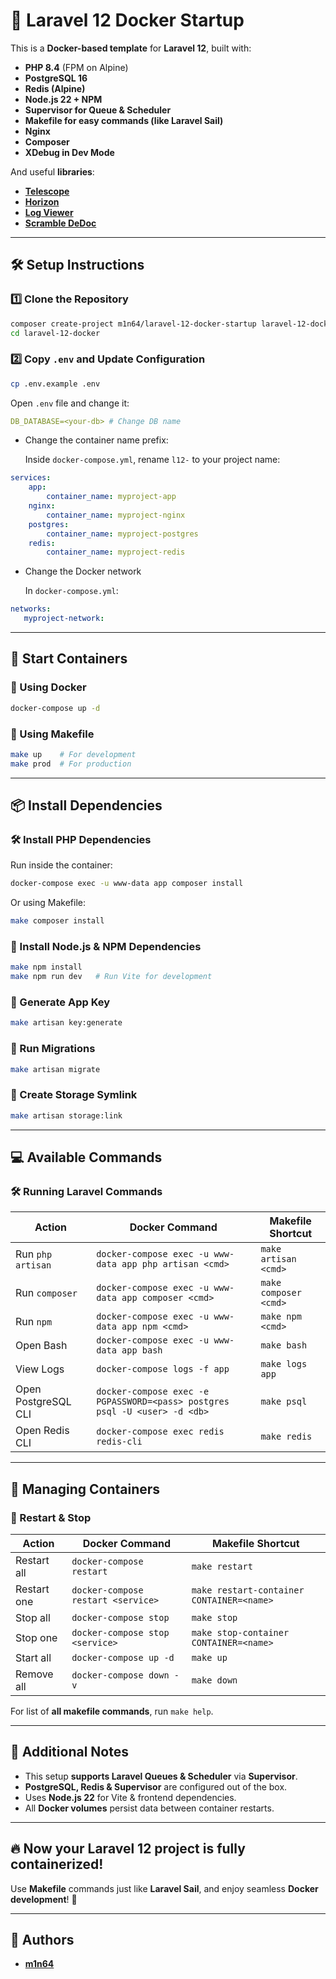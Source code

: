 # 🚀 Laravel 12 Docker Startup

This is a **Docker-based template** for **Laravel 12**, built with:
- **PHP 8.4** (FPM on Alpine)
- **PostgreSQL 16**
- **Redis (Alpine)**
- **Node.js 22 + NPM**
- **Supervisor for Queue & Scheduler**
- **Makefile for easy commands (like Laravel Sail)**
- **Nginx**
- **Composer**
- **XDebug in Dev Mode**

And useful **libraries**:
- **[Telescope](https://laravel.com/docs/12.x/telescope)**
- **[Horizon](https://laravel.com/docs/11.x/horizon)**
- **[Log Viewer](https://log-viewer.opcodes.io/docs/3.x/install)**
- **[Scramble DeDoc](https://scramble.dedoc.co/installation)**

---

## **🛠 Setup Instructions**
### 1️⃣ Clone the Repository
```sh
composer create-project m1n64/laravel-12-docker-startup laravel-12-docker
cd laravel-12-docker
```
### 2️⃣ Copy `.env` and Update Configuration
```sh
cp .env.example .env
```
Open `.env` file and change it:
```yaml
DB_DATABASE=<your-db> # Change DB name
```
- Change the container name prefix:

  Inside `docker-compose.yml`, rename `l12-` to your project name:
```yaml
services:
    app:
        container_name: myproject-app
    nginx:
        container_name: myproject-nginx
    postgres:
        container_name: myproject-postgres
    redis:
        container_name: myproject-redis
```
- Change the Docker network

  In `docker-compose.yml`:
```yaml
networks:
   myproject-network:
```

---

## 🚀 Start Containers
### 🔹 Using Docker
```sh
docker-compose up -d
```
### 🔹 Using Makefile
```sh
make up    # For development
make prod  # For production
```

--- 

## 📦 Install Dependencies
### 🛠 Install PHP Dependencies

Run inside the container:
```sh
docker-compose exec -u www-data app composer install
```

Or using Makefile:
```sh
make composer install
```

### 🎸 Install Node.js & NPM Dependencies
```sh
make npm install
make npm run dev   # Run Vite for development
```

### 🔑 Generate App Key
```sh
make artisan key:generate
```

### 📜 Run Migrations
```sh
make artisan migrate
```

### 🔗 Create Storage Symlink
```sh
make artisan storage:link
```

---

## 💻 Available Commands
### 🛠 Running Laravel Commands

| Action              | Docker Command                                                             | Makefile Shortcut     |
|---------------------|----------------------------------------------------------------------------|-----------------------|
| Run `php artisan`   | `docker-compose exec -u www-data app php artisan <cmd>`                    | `make artisan <cmd>`  |
| Run `composer`      | `docker-compose exec -u www-data app composer <cmd>`                       | `make composer <cmd>` |
| Run `npm`           | `docker-compose exec -u www-data app npm <cmd>`                            | `make npm <cmd>`      |
| Open Bash           | `docker-compose exec -u www-data app bash`                                 | `make bash`           | 
| View Logs           | `docker-compose logs -f app`                                               | `make logs app`       | 
| Open PostgreSQL CLI | `docker-compose exec -e PGPASSWORD=<pass> postgres psql -U <user> -d <db>` | `make psql`           | 
| Open Redis CLI      | `docker-compose exec redis redis-cli`                                      | `make redis`          | 

---

## 🛑 Managing Containers
### 🔄 Restart & Stop
| Action      | Docker Command                     | Makefile Shortcut                         |
|-------------|------------------------------------|-------------------------------------------|
| Restart all | `docker-compose restart`           | `make restart`                            |
| Restart one | `docker-compose restart <service>` | `make restart-container CONTAINER=<name>` | 
| Stop all    | `docker-compose stop`              | `make stop`                               |
| Stop one    | `docker-compose stop <service>`    | `make stop-container CONTAINER=<name>`    |
| Start all   | `docker-compose up -d`             | `make up`                                 |
| Remove all  | `docker-compose down -v`           | `make down`                               |


For list of **all makefile commands**, run `make help`. 

---

## 📜 Additional Notes
- This setup **supports Laravel Queues & Scheduler** via **Supervisor**. 
- **PostgreSQL, Redis & Supervisor** are configured out of the box.
- Uses **Node.js 22** for Vite & frontend dependencies.
- All **Docker volumes** persist data between container restarts.

---

## 🔥 Now your Laravel 12 project is fully containerized! 
Use **Makefile** commands just like **Laravel Sail**, and enjoy seamless **Docker development**! 🚀

---

## 🤖 Authors
- [**m1n64**](https://github.com/m1n64)

